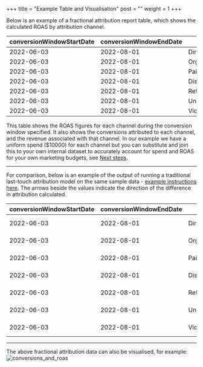+++
title = "Example Table and Visualisation"
post = ""
weight = 1
+++

Below is an example of a fractional attribution report table, which shows the calculated ROAS by attribution channel. 

| conversionWindowStartDate | conversionWindowEndDate | channel           | conversions | revenue | spend  | roas |
| ------------------------- | ----------------------- | ----------------- | ----------- | ------- | ------ | ---- |
| 2022-06-03                | 2022-08-01              | Direct            | 699.8       | 137050.5| 10000.0| 13.7 |
| 2022-06-03                | 2022-08-01              | Organic_Search    | 269.5       | 23292.3 | 10000.0| 2.33 |
| 2022-06-03                | 2022-08-01              | Paid_Search_Other | 50.4        | 4875.5  | 10000.0| 0.49 |
| 2022-06-03                | 2022-08-01              | Display_Other     | 21.3        | 2069.0  | 10000.0| 0.21 |
| 2022-06-03                | 2022-08-01              | Referral          | 12.4        | 653.3   | 10000.0| 0.07 |
| 2022-06-03                | 2022-08-01              | Unmatched_Channel | 4.08        | 544.6   | 10000.0| 0.05 |
| 2022-06-03                | 2022-08-01              | Video             | 1.5         | 29.5    | 10000.0| 0.003|

This table shows the ROAS figures for each channel during the conversion window specified. It also shows the conversions attributed to each channel, and the revenue associated with that channel. In our example we have a uniform spend ($10000) for each channel but you can substitute and join this to your own internal dataset to accurately account for spend and ROAS for your own marketing budgets, see [Next steps](/accelerators/fractribution/next_steps/next_steps_1/).

***

For comparison, below is an example of the output of running a traditional last-touch attribution model on the same sample data - [example instructions here](https://docs.snowplow.io/docs/tutorials/tutorial-first-and-last-touch-attribution/). The arrows beside the values indicate the direction of the difference in attribution calculated.

| conversionWindowStartDate | conversionWindowEndDate | channel           | conversions | revenue    | spend  | roas    |
| ------------------------- | ----------------------- | ----------------- | ----------- | ---------- | ------ | ------- |
| 2022-06-03                | 2022-08-01              | Direct            | 687  ↓      | 121247.1 ↓ | 10000.0| 12.1  ↓ |
| 2022-06-03                | 2022-08-01              | Organic_Search    | 289  ↑      | 26409.3  ↑ | 10000.0| 2.64  ↑ |
| 2022-06-03                | 2022-08-01              | Paid_Search_Other | 44   ↓      | 3743.0   ↓ | 10000.0| 0.37  ↓ |
| 2022-06-03                | 2022-08-01              | Display_Other     | 18   ↓      | 1727.1   ↓ | 10000.0| 0.17  ↓ |
| 2022-06-03                | 2022-08-01              | Referral          | 14   ↑      | 788.8    ↑ | 10000.0| 0.08  ↑ |
| 2022-06-03                | 2022-08-01              | Unmatched_Channel | 4    ↓      | 517.7    ↓ | 10000.0| 0.05  ↓ |
| 2022-06-03                | 2022-08-01              | Video             | 1    ↓      | 8.49     ↓ | 10000.0| 0.001 ↓ | 

***

The above fractional attribution data can also be visualised, for example:
![conversions_and_roas](../images/conversions_and_roas_browser.png)